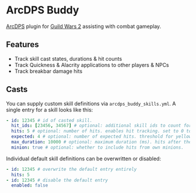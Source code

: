 # ArcDPS Buddy
[ArcDPS](https://deltaconnected.com/arcdps) plugin for [Guild Wars 2](https://guildwars2.com) assisting with combat gameplay.

## Features
- Track skill cast states, durations & hit counts
- Track Quickness & Alacrity applications to other players & NPCs
- Track breakbar damage hits

## Casts
You can supply custom skill definitions via `arcdps_buddy_skills.yml`.
A single entry for a skill looks like this:

```yml
- id: 12345 # id of casted skill.
  hit_ids: [23456, 34567] # optional: additional skill ids to count for hits.
  hits: 5 # optional: number of hits. enables hit tracking. set to 0 to track with unknown hits.
  expected: 4 # optional: number of expected hits. threshold for yellow color. defaults to >= half hits.
  max_duration: 10000 # optional: maximum duration (ms). hits after the duration count towards a new cast.
  minion: true # optional: whether to include hits from own minions.
```

Individual default skill definitions can be overwritten or disabled:

```yml
- id: 12345 # overwrite the default entry entirely
  hits: 5
- id: 12345 # disable the default entry
  enabled: false
```
 